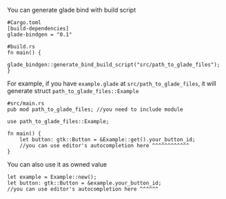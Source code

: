 You can generate glade bind with build script

```
#Cargo.toml
[build-dependencies]
glade-bindgen = "0.1"
```


```
#build.rs
fn main() {
	glade_bindgen::generate_bind_build_script("src/path_to_glade_files");
}
```
For example, if you have `example.glade` at `src/path_to_glade_files`,
it will generate struct `path_to_glade_files::Example`

```
#src/main.rs
pub mod path_to_glade_files; //you need to include module

use path_to_glade_files::Example;

fn main() {
    let button: gtk::Button = &Example::get().your_button_id;
    //you can use editor's autocompletion here ^^^^^^^^^^^^
}
```

You can also use it as owned value
```
let example = Example::new();
let button: gtk::Button = &example.your_button_id;
//you can use editor's autocompletion here ^^^^^^
```
